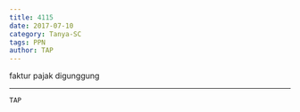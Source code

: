 ```yaml
---
title: 4115
date: 2017-07-10
category: Tanya-SC
tags: PPN
author: TAP
---
```


faktur pajak digunggung

---



`TAP`
